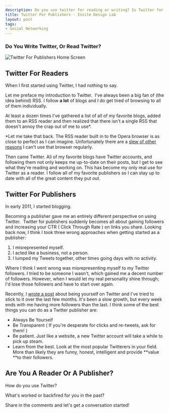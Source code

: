 ```yaml
--- 
description: Do you use twitter for reading or writing? Is Twitter for publishers or readers? Twitter can be utilized either way, which was is better?
title: Twitter For Publishers - Insite Design Lab
layout: post
tags: 
- Social Networking
---
```

### Do You Write Twitter, Or Read Twitter?

<div class="img-wrap"><img class="alignnone size-full wp-image-2027" title="Twitter_For_Publishers" src="{{ site.url }}/images/twitter.png" alt="Twitter For Publishers Home Screen" /></div>

## Twitter For Readers

When I first started using Twitter, I had nothing to say.

Let me preface my introduction to Twitter.  I've always been a big fan of (the idea behind) RSS. I follow **a lot** of blogs and I do get tired of browsing to all of them individually.

At least a dozen times I've gathered a list of all of my favorite blogs, added them to an RSS reader and then realized that there isn't a single RSS that doesn't annoy the crap out of me to use*.

*Let me take that back. The RSS reader built in to the Opera browser is as close to perfect as I can imagine. Unfortunately there are a <a title="Decision Time – Picking A Web Browser" href="http://www.insitedesignlab.com/decision-time-picking-the-best-web-browser/">slew of other reasons</a> I can't use that browser regularly.

Then came Twitter. All of my favorite blogs have Twitter accounts, and following them not only keeps me up-to-date on their posts, but I get to see what they're reading and working on. This has become my only real use for Twitter as a reader. I follow all of my favorite publishers so I can stay up to date with all of the great content they put out.

## Twitter For Publishers

In early 2011, I started blogging.

Becoming a publisher gave me an entirely different perspective on using Twitter.  Twitter for publishers suddenly becomes all about gaining followers and increasing your CTR ( Click Through Rate ) on links you share. Looking back now, I think I took three wrong approaches when getting started as a publisher:

1. I misrepresented myself.
2. I acted like a business, not a person.
3. I lumped my Tweets together, other times going days with no activity.

Where I think I went wrong was misrepresenting myself to my Twitter followers. I tried to be someone I wasn't, which gained me a decent number of followers. However, when I would let my real personality shine through; I'd lose those followers and have to start over again.

Recently, I <a title="Why You Should Retweet" href="http://www.insitedesignlab.com/why-retweet/">wrote a post</a> about being yourself on Twitter and I've tried to stick to it over the last few months. It's been a slow growth, but every week ends with me having more followers than the last. I think some of the best things you can do as a Twitter publisher are:

+ Always Be Yourself
+ Be Transparent ( If you're desperate for clicks and re-tweets, ask for them! )
+ Be patient. Just like a website, a new Twitter account will take a while to pick up steam.
+ Learn from the best. Look at the most popular Twitterers in your field. More than likely they are funny, honest, intelligent and provide **value **to their followers.

## Are You A Reader Or A Publisher?

How do you use Twitter?

What's worked or backfired for you in the past?

Share in the comments and let's get a conversation started!